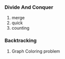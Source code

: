
 
### Divide And Conquer
1. merge
2. quick
3. counting

### Backtracking  
1. Graph Coloring problem

